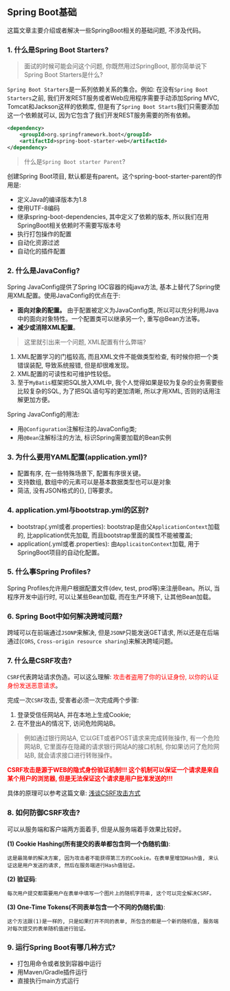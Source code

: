 ## Spring Boot基础

这篇文章主要介绍或者解决一些SpringBoot相关的基础问题, 不涉及代码。

### 1. 什么是Spring Boot Starters?

> 面试的时候可能会问这个问题, 你既然用过SpringBoot, 那你简单说下Spring Boot Starters是什么?

`Spring Boot Starters`是一系列依赖关系的集合。例如: 在没有`Spring Boot Starters`之前, 我们开发REST服务或者Web应用程序需要手动添加Spring MVC, Tomcat和Jackson这样的依赖库, 但是有了`Spring Boot Starts`我们只需要添加这一个依赖就可以, 因为它包含了我们开发REST服务需要的所有依赖。

```xml
<dependency>
    <groupId>org.springframework.boot</groupId>
    <artifactId>spring-boot-starter-web</artifactId>
</dependency>
```

> 什么是`Spring Boot starter Parent`?

创建Spring Boot项目, 默认都是有parent。这个spring-boot-starter-parent的作用是:

- 定义Java的编译版本为1.8
- 使用UTF-8编码
- 继承spring-boot-dependencies, 其中定义了依赖的版本, 所以我们在用SpringBoot相关依赖时不需要写版本号
- 执行打包操作的配置
- 自动化资源过滤
- 自动化的插件配置

### 2. 什么是JavaConfig?

Spring JavaConfig提供了Spring IOC容器的纯java方法, 基本上替代了Spring使用XML配置。使用JavaConfig的优点在于:

- **面向对象的配置。** 由于配置被定义为JavaConfig类, 所以可以充分利用Java中的面向对象特性。一个配置类可以继承另一个, 重写@Bean方法等。
- **减少或消除XML配置**。

> 这里就引出来一个问题, XML配置有什么弊端?

1. XML配置学习的门槛较高, 而且XML文件不能做类型检查, 有时候你把一个类错误装配, 导致系统报错, 但是却很难发现。
2. XML配置的可读性和可维护性较低。
3. 至于`MyBatis`框架把SQL放入XML中, 我个人觉得如果是较为复杂的业务需要些比较复杂的SQL, 为了把SQL语句写的更加清晰, 所以才用XML, 否则的话用注解更加方便。

Spring JavaConfig的用法: 

- 用`@Configuration`注解标注的JavaConfig类;
- 用`@Bean`注解标注的方法, 标识Spring需要加载的Bean实例

### 3. 为什么要用YAML配置(application.yml)?

- 配置有序, 在一些特殊场景下, 配置有序很关键。
- 支持数组, 数组中的元素可以是基本数据类型也可以是对象
- 简洁, 没有JSON格式的{}, []等要求。

### 4. application.yml与bootstrap.yml的区别?

- bootstrap(.yml或者.properties): bootstrap是由父`ApplicationContext`加载的, 比application优先加载, 而且bootstrap里面的属性不能被覆盖;
- application(.yml或者.properties): 由`ApplicaitonContext`加载, 用于SpringBoot项目的自动化配置。

### 5. 什么事Spring Profiles?

Spring Profiles允许用户根据配置文件(dev, test, prod等)来注册Bean。所以, 当程序开发中运行时, 可以让某些Bean加载, 而在生产环境下, 让其他Bean加载。

### 6. Spring Boot中如何解决跨域问题?

跨域可以在前端通过`JSONP`来解决, 但是`JSONP`只能发送GET请求, 所以还是在后端通过(`CORS`, `Cross-origin resource sharing`)来解决跨域问题。

### 7. 什么是CSRF攻击?

`CSRF`代表跨站请求伪造。可以这么理解: <font color="red">攻击者盗用了你的认证身份, 以你的认证身份发送恶意请求</font>。

完成一次`CSRF`攻击, 受害者必须一次完成两个步骤:

1. 登录受信任网站A, 并在本地上生成Cookie;
2. 在不登出A的情况下, 访问危险网站B。

> 例如通过银行网站A, 它以GET或者POST请求来完成转账操作, 有一个危险网站B, 它里面存在隐藏的请求银行网站A的接口机制, 你如果访问了危险网站B, 就会请求接口进行转账操作。

**<font color="red">CSRF攻击是源于WEB的隐式身份验证机制!!! 这个机制可以保证一个请求是来自某个用户的浏览器, 但是无法保证这个请求是用户批准发送的!!!</font>**

具体的原理可以参考这篇文章: [浅谈CSRF攻击方式](https://www.cnblogs.com/hyddd/archive/2009/04/09/1432744.html)
### 8. 如何防御CSRF攻击?

可以从服务端和客户端两方面着手, 但是从服务端着手效果比较好。

**(1) Cookie Hashing(所有提交的表单都包含同一个伪随机值)**: 

    这是最简单的解决方案, 因为攻击者不能获得第三方的Cookie。在表单里增加Hash值, 来认证这是用户发送的请求, 然后在服务端进行Hash值验证。

**(2) 验证码**:

    每次用户提交都需要用户在表单中填写一个图片上的随机字符串, 这个可以完全解决CSRF。

**(3) One-Time Tokens(不同表单包含一个不同的伪随机值)**:

    这个方法跟(1)是一样的, 只是如果打开不同的表单, 所包含的都是一个新的随机值, 服务端对每次提交的表单随机值进行验证。

### 9. 运行Spring Boot有哪几种方式?

- 打包用命令或者放到容器中运行
- 用Maven/Gradle插件运行
- 直接执行main方式运行

